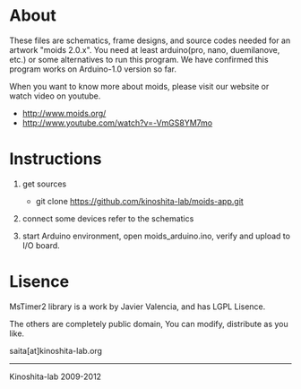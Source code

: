 # About
These files are schematics, frame designs, and source codes needed for an artwork "moids 2.0.x".
You need at least arduino(pro, nano, duemilanove, etc.) or some alternatives to run this program.
We have confirmed this program works on Arduino-1.0 version so far.

When you want to know more about moids, please visit our website or watch video on youtube.

- http://www.moids.org/
- http://www.youtube.com/watch?v=-VmGS8YM7mo

# Instructions

1. get sources

   - git clone https://github.com/kinoshita-lab/moids-app.git

2. connect some devices refer to the schematics

2. start Arduino environment, open moids_arduino.ino, verify and upload to I/O board.

# Lisence

MsTimer2 library is a work by Javier Valencia, and has LGPL Lisence.

The others are completely public domain, 
You can modify, distribute as you like.

saita[at]kinoshita-lab.org

---
Kinoshita-lab 2009-2012

